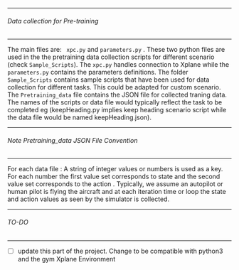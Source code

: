___________________________________________________________________________________
###### Data  collection for Pre-training
___________________________________________________________________________________

The main files are:
    ```
    xpc.py``` and ```
    parameters.py
     ```
. These two python files are used in the the pretraining data collection scripts for different scenario (check `Sample_Scripts`). The `xpc.py` handles connection to Xplane while the `parameters.py` contains the parameters definitions. The folder `Sample_Scripts` contains sample scripts that have been used for data collection for different tasks. This could be adapted for custom scenario. The `Pretraining_data` file contains the JSON file for collected traning data.  The names of the scripts or data file would typically reflect the task to be completed eg (keepHeading.py implies keep heading scenario script while the data file would be named keepHeading.json).

___________________________________________________________________________________
###### Note Pretraining_data JSON File Convention
___________________________________________________________________________________
 For each data file : A string of integer values or numbers is used as a key. For each number the first value set corresponds to state and the second value set corresponds to the action . Typically, we assume an autopilot or human pilot is flying the aircraft and at each iteration time or loop the state and action values as seen by the simulator is collected.

___________________________________________________________________________________
###### TO-DO
___________________________________________________________________________________

- [ ] update this part of the project. Change to be compatible with python3 and the gym Xplane Environment
